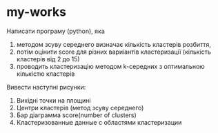 # my-works

Написати програму (python), яка 
1. методом зсуву середнего визначає кількість кластерів розбиття, 
2. потім оцінити score для різних вариіантів кластеризації (кількість кластерів від 2 до 15)
3. проводить кластеризацію методом k-середних з оптимальною кількістю кластерів

Вивести наступні рисунки:
1. Вихідні точки на площині
2. Центри кластерів (метод зсуву середнего)
3. Бар діаграмма score(number of clusters)
4. Кластеризованные данные с областями кластеризации
